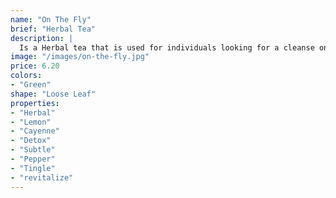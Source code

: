 ```yaml
---
name: "On The Fly"
brief: "Herbal Tea"
description: |
  Is a Herbal tea that is used for individuals looking for a cleanse on the go. Too busy to prep for a cleanse, but need to get rid of that toxicity that's dragging you down? Try this lemon cayenne flavoured tea that will have you remove all the bad in your life.
image: "/images/on-the-fly.jpg"
price: 6.20
colors:
- "Green"
shape: "Loose Leaf"
properties:
- "Herbal"
- "Lemon"
- "Cayenne"
- "Detox"
- "Subtle"
- "Pepper"
- "Tingle"
- "revitalize"
---
```


